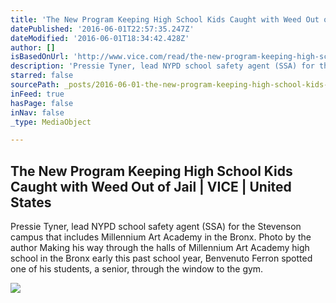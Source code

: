 ```yaml
---
title: 'The New Program Keeping High School Kids Caught with Weed Out of Jail | VICE | United States'
datePublished: '2016-06-01T22:57:35.247Z'
dateModified: '2016-06-01T18:34:42.428Z'
author: []
isBasedOnUrl: 'http://www.vice.com/read/the-new-program-keeping-high-school-kids-caught-with-weed-out-of-jail'
description: 'Pressie Tyner, lead NYPD school safety agent (SSA) for the Stevenson campus that includes Millennium Art Academy in the Bronx. Photo by the author Making his way through the halls of Millennium Art Academy high school in the Bronx early this past school year, Benvenuto Ferron spotted one of his students, a senior, through the window to the gym.'
starred: false
sourcePath: _posts/2016-06-01-the-new-program-keeping-high-school-kids-caught-with-weed-ou.md
inFeed: true
hasPage: false
inNav: false
_type: MediaObject

---
```

<article style=""><h1>The New Program Keeping High School Kids Caught with Weed Out of Jail | VICE | United States</h1><p>Pressie Tyner, lead NYPD school safety agent (SSA) for the Stevenson campus that includes Millennium Art Academy in the Bronx. Photo by the author Making his way through the halls of Millennium Art Academy high school in the Bronx early this past school year, Benvenuto Ferron spotted one of his students, a senior, through the window to the gym.</p><img src="https://vice-images.vice.com/images/articles/meta/2016/05/31/the-new-program-keeping-high-school-kids-caught-with-weed-out-of-jail-1464706535.jpg?resize=*:*&amp;output-quality=75" /></article>